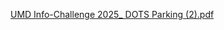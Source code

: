 [UMD Info-Challenge 2025_ DOTS Parking (2).pdf](https://github.com/user-attachments/files/19112252/UMD.Info-Challenge.2025_.DOTS.Parking.2.pdf)
